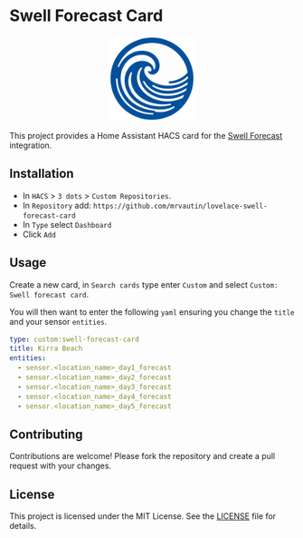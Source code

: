 # Swell Forecast Card

<p align="center">
  <img src="./dist/logo.png" height="150px" />
</p>

This project provides a Home Assistant HACS card for the [Swell Forecast](https://github.com/mrvautin/hacs-beach-swell-forecast) integration.

## Installation

- In `HACS` > `3 dots` > `Custom Repositories`.
- In `Repository` add: `https://github.com/mrvautin/lovelace-swell-forecast-card`
- In `Type` select `Dashboard`
- Click `Add`

## Usage

Create a new card, in `Search cards` type enter `Custom` and select `Custom: Swell forecast card`.

You will then want to enter the following `yaml` ensuring you change the `title` and your sensor `entities`.

``` yaml
type: custom:swell-forecast-card
title: Kirra Beach
entities:
  - sensor.<location_name>_day1_forecast
  - sensor.<location_name>_day2_forecast
  - sensor.<location_name>_day3_forecast
  - sensor.<location_name>_day4_forecast
  - sensor.<location_name>_day5_forecast
```

## Contributing

Contributions are welcome! Please fork the repository and create a pull request with your changes.

## License

This project is licensed under the MIT License. See the [LICENSE](LICENSE) file for details.